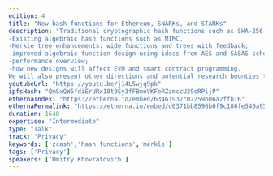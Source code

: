 ```yaml
---
edition: 4
title: "New hash functions for Ethereum, SNARKs, and STARKs"
description: "Traditional cryptographic hash functions such as SHA-256 are well known in the Ethereum community and are well regarded for security and performance. However, they are not quite suited for SNARKs and STARKs as their circuits are too complex and slow in SNARK/STARK-friendly fields. That's why Zcash proofs originally took more than 40 seconds to create. In this talk we present and call for new designs that will make all the SNARK/STARK crypto much faster and thus bring better privacyto Ethereum. In particular, we cover: 
-Existing algebraic hash functions such as MIMC.  
-Merkle tree enhancements: wide functions and trees with feedback;  
-improved algebraic function design using ideas from AES and SASAS schemes.  
-performance overview;  
-how new designs will affect EVM and smart contract programming. 
We will also present other directions and potential research bounties that can be offered to motivate the hash research, crucial for SNARKs, STARKs, and Ethereum."
youtubeUrl: "https://youtu.be/j14L5wjq9pk"
ipfsHash: "QmSxQW5fdiErURx18t9Sy3fFBmoVKFeRZzmccU29oRPijP"
ethernaIndex: "https://etherna.io/embed/63461937c02259b06a2ffb16"
ethernaPermalink: "https://etherna.io/embed/d6371bb8596b6f9c186fe540a956729e0318ca4f98b29e2ca8a9f4196c1d5950"
duration: 1648
expertise: "Intermediate"
type: "Talk"
track: "Privacy"
keywords: ['zcash','hash functions','merkle']
tags: ['Privacy']
speakers: ['Dmitry Khovratovich']
---
```

